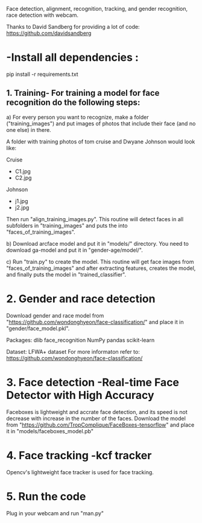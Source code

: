 Face detection, alignment, recognition, tracking, and gender recognition, race detection with webcam.

Thanks to David Sandberg for providing a lot of code:
https://github.com/davidsandberg


# -Install all dependencies :

pip install -r requirements.txt

## 1. Training- For training a model for face recognition do the following steps:

a) For every person you want to recognize, make a folder ("training_images") and put images of photos that include their face (and no one else) in there.

A folder with training photos of tom cruise and Dwyane Johnson would look like:

Cruise
- C1.jpg
- C2.jpg

Johnson
- j1.jpg
- j2.jpg

Then run "align_training_images.py". This routine will detect faces in all subfolders in "training_images" and puts the into "faces_of_training_images".

b) Download arcface model and put it in "models/" directory.
You need to download ga-model and put it in "gender-age/model/".


c) Run "train.py" to create the model.
This routine will get face images from "faces_of_training_images" and after extracting features, creates the model, and finally puts the model in "trained_classifier".

# 2. Gender and race detection

Download gender and race model from "https://github.com/wondonghyeon/face-classification/" and place it in "gender/face_model.pkl".

Packages:
dlib
face_recognition
NumPy
pandas
scikit-learn

Dataset:
LFWA+ dataset
For more informaton refer to:
https://github.com/wondonghyeon/face-classification/

# 3. Face detection -Real-time Face Detector with High Accuracy

Faceboxes is lightweight and accrate face detection, and its speed is not decrease with increase in the number of the faces.
Download the model from "https://github.com/TropComplique/FaceBoxes-tensorflow" and place it in "models/faceboxes_model.pb"


# 4. Face tracking -kcf tracker
Opencv's lightweight face tracker is used for face tracking.


# 5. Run the code

Plug in your webcam and run "man.py"
